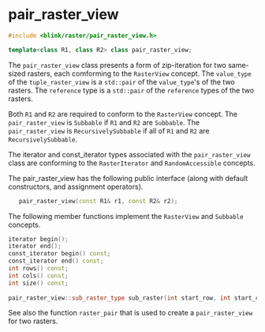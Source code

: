 # pair_raster_view
```cpp
#include <blink/raster/pair_raster_view.h>
```
```cpp
template<class R1, class R2> class pair_raster_view;
```

 
The `pair_raster_view` class presents a form of zip-iteration for two same-sized rasters, each comforming to the `RasterView` concept. The `value_type` of the `tuple_raster_view` is a `std::pair` of  the `value_type`'s of the two rasters. The `reference` type is a `std::pair` of  the `reference` types of the two rasters. 

Both `R1` and `R2` are required to conform to the `RasterView` concept. 
The `pair_raster_view` is `Subbable` if `R1` and `R2` are `Subbable`.
The `pair_raster_view` is `RecursivelySubbable` if all of `R1` and `R2` are `RecursivelySubbable`.

The iterator and const_iterator types associated with the  `pair_raster_view` class are conforming to the `RasterIterator` and `RandomAccessible` concepts.

The pair_raster_view  has the following public interface (along with default constructors, and assignment operators).
```cpp
   pair_raster_view(const R1& r1, const R2& r2); 
```
The following member functions implement the `RasterView` and `Subbable` concepts.
```cpp
iterator begin(); 
iterator end(); 
const_iterator begin() const;
const_iterator end() const;
int rows() const;
int cols() const;
int size() const;
   
pair_raster_view::sub_raster_type sub_raster(int start_row, int start_col, int rows, int cols);
```
See also the function `raster_pair` that is used to create a `pair_raster_view` for two rasters.

